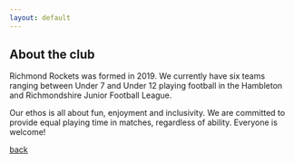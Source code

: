 ```yaml
---
layout: default
---
```


## About the club

Richmond Rockets was formed in 2019.  We currently have six teams ranging between Under 7 and Under 12 playing football in the Hambleton and Richmondshire Junior Football League.

Our ethos is all about fun, enjoyment and inclusivity.  We are committed to provide equal playing time in matches, regardless of ability.  Everyone is welcome!

[back](./)
